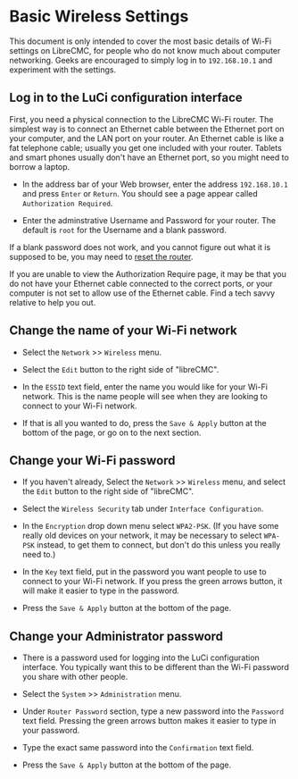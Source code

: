 # Basic Wireless Settings

This document is only intended to cover the most basic details of
Wi-Fi settings on LibreCMC, for people who do not know much about
computer networking. Geeks are encouraged to simply log in
to `192.168.10.1` and experiment with the settings.

## Log in to the LuCi configuration interface

First, you need a physical connection to the LibreCMC Wi-Fi
router. The simplest way is to connect an Ethernet cable between the
Ethernet port on your computer, and the LAN port on your router. An
Ethernet cable is like a fat telephone cable; usually you get one
included with your router. Tablets and smart phones usually don't have
an Ethernet port, so you might need to borrow a laptop.

* In the address bar of your Web browser, enter the address
  `192.168.10.1` and press `Enter` or `Return`. You should see a page
  appear called `Authorization Required`.
  
* Enter the adminstrative Username and Password for your router. The
  default is `root` for the Username and a blank password.

If a blank password does not work, and you cannot figure out what it
is supposed to be, you may need to
[reset the router](Router_Reset_Instructions.md).

If you are unable to view the Authorization Require page, it may be
that you do not have your Ethernet cable connected to the correct
ports, or your computer is not set to allow use of the Ethernet
cable. Find a tech savvy relative to help you out.

## Change the name of your Wi-Fi network

* Select the `Network` >> `Wireless` menu.

* Select the `Edit` button to the right side of "libreCMC".

* In the `ESSID` text field, enter the name you would like for your
  Wi-Fi network. This is the name people will see when they are
  looking to connect to your Wi-Fi network.

* If that is all you wanted to do, press the `Save & Apply` button at
  the bottom of the page, or go on to the next section.

## Change your Wi-Fi password

* If you haven't already, Select the `Network` >> `Wireless` menu, and
  select the `Edit` button to the right side of "libreCMC".

* Select the `Wireless Security` tab under `Interface Configuration`.

* In the `Encryption` drop down menu select `WPA2-PSK`. (If you have
  some really old devices on your network, it may be necessary to
  select `WPA-PSK` instead, to get them to connect, but don't do this
  unless you really need to.)

* In the `Key` text field, put in the password you want people to use
  to connect to your Wi-Fi network. If you press the green arrows
  button, it will make it easier to type in the password.

* Press the `Save & Apply` button at the bottom of the page.

## Change your Administrator password

* There is a password used for logging into the LuCi configuration
  interface. You typically want this to be different than the Wi-Fi password you share with other people.

* Select the `System` >> `Administration` menu.

* Under `Router Password` section, type a new password into the
  `Password` text field. Pressing the green arrows button makes it
  easier to type in your password.

* Type the exact same password into the `Confirmation` text field.

* Press the `Save & Apply` button at the bottom of the page.
